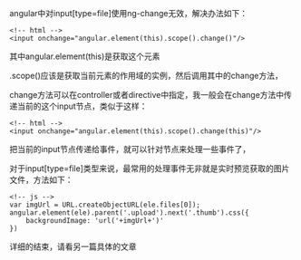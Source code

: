 angular中对input[type=file]使用ng-change无效，解决办法如下：

```
<!-- html -->
<input onchange="angular.element(this).scope().change()"/>
```
其中angular.element(this)是获取这个元素

.scope()应该是获取当前元素的作用域的实例，然后调用其中的change方法，

change方法可以在controller或者directive中指定，我一般会在change方法中传递当前的这个input节点，类似于这样：
```
<!-- html -->
<input onchange="angular.element(this).scope().change(this)"/>
```
把当前的input节点传递给事件，就可以针对节点来处理一些事件了，

对于input[type=file]类型来说，最常用的处理事件无非就是实时预览获取的图片文件，方法如下：

```
<!-- js -->
var imgUrl = URL.createObjectURL(ele.files[0]);
angular.element(ele).parent('.upload').next('.thumb').css({
    backgroundImage: 'url('+imgUrl+')'
})
```
详细的结束，请看另一篇具体的文章
